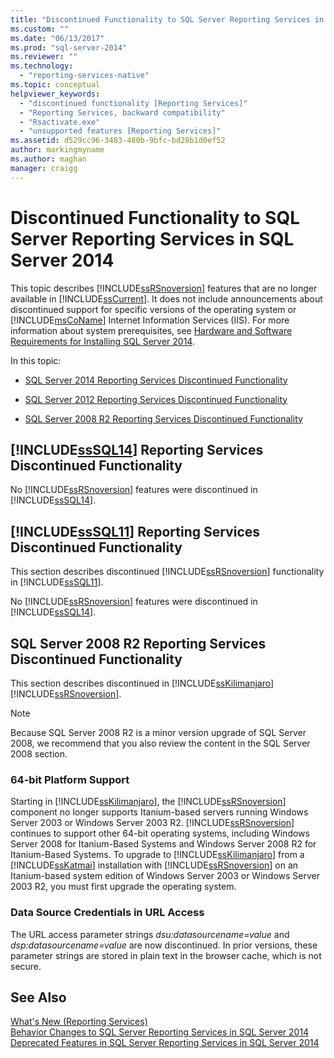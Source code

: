 ```yaml
---
title: "Discontinued Functionality to SQL Server Reporting Services in SQL Server 2014 | Microsoft Docs"
ms.custom: ""
ms.date: "06/13/2017"
ms.prod: "sql-server-2014"
ms.reviewer: ""
ms.technology: 
  - "reporting-services-native"
ms.topic: conceptual
helpviewer_keywords: 
  - "discontinued functionality [Reporting Services]"
  - "Reporting Services, backward compatibility"
  - "Rsactivate.exe"
  - "unsupported features [Reporting Services]"
ms.assetid: d529cc96-3483-480b-9bfc-bd28b1d0ef52
author: markingmyname
ms.author: maghan
manager: craigg
---
```

# Discontinued Functionality to SQL Server Reporting Services in SQL Server 2014
  This topic describes [!INCLUDE[ssRSnoversion](../includes/ssrsnoversion-md.md)] features that are no longer available in [!INCLUDE[ssCurrent](../includes/sscurrent-md.md)]. It does not include announcements about discontinued support for specific versions of the operating system or [!INCLUDE[msCoName](../includes/msconame-md.md)] Internet Information Services (IIS). For more information about system prerequisites, see [Hardware and Software Requirements for Installing SQL Server 2014](../sql-server/install/hardware-and-software-requirements-for-installing-sql-server.md).  
  
 In this topic:  
  
-   [SQL Server 2014 Reporting Services Discontinued Functionality](#bkmk_sql14)  
  
-   [SQL Server 2012 Reporting Services Discontinued Functionality](#bkmk_rc0)  
  
-   [SQL Server 2008 R2 Reporting Services Discontinued Functionality](#bkmk_kj)  
  
##  <a name="bkmk_sql14"></a> [!INCLUDE[ssSQL14](../includes/sssql14-md.md)] Reporting Services Discontinued Functionality  
 No [!INCLUDE[ssRSnoversion](../includes/ssrsnoversion-md.md)] features were discontinued in [!INCLUDE[ssSQL14](../includes/sssql14-md.md)].  
  
##  <a name="bkmk_rc0"></a> [!INCLUDE[ssSQL11](../includes/sssql11-md.md)] Reporting Services Discontinued Functionality  
 This section describes discontinued [!INCLUDE[ssRSnoversion](../includes/ssrsnoversion-md.md)] functionality in [!INCLUDE[ssSQL11](../includes/sssql11-md.md)].  
  
 No [!INCLUDE[ssRSnoversion](../includes/ssrsnoversion-md.md)] features were discontinued in [!INCLUDE[ssSQL14](../includes/sssql14-md.md)].  
  
##  <a name="bkmk_kj"></a> SQL Server 2008 R2 Reporting Services Discontinued Functionality  
 This section describes discontinued in [!INCLUDE[ssKilimanjaro](../includes/sskilimanjaro-md.md)] [!INCLUDE[ssRSnoversion](../includes/ssrsnoversion-md.md)].  
  
> [!NOTE]  
>  Because SQL Server 2008 R2 is a minor version upgrade of SQL Server 2008, we recommend that you also review the content in the SQL Server 2008 section.  
  
### 64-bit Platform Support  
 Starting in [!INCLUDE[ssKilimanjaro](../includes/sskilimanjaro-md.md)], the [!INCLUDE[ssRSnoversion](../includes/ssrsnoversion-md.md)] component no longer supports Itanium-based servers running Windows Server 2003 or Windows Server 2003 R2. [!INCLUDE[ssRSnoversion](../includes/ssrsnoversion-md.md)] continues to support other 64-bit operating systems, including Windows Server 2008 for Itanium-Based Systems and Windows Server 2008 R2 for Itanium-Based Systems. To upgrade to [!INCLUDE[ssKilimanjaro](../includes/sskilimanjaro-md.md)] from a [!INCLUDE[ssKatmai](../includes/sskatmai-md.md)] installation with [!INCLUDE[ssRSnoversion](../includes/ssrsnoversion-md.md)] on an Itanium-based system edition of Windows Server 2003 or Windows Server 2003 R2, you must first upgrade the operating system.  
  
### Data Source Credentials in URL Access  
 The URL access parameter strings *dsu:datasourcename=value* and *dsp:datasourcename=value* are now discontinued. In prior versions, these parameter strings are stored in plain text in the browser cache, which is not secure.  
  
## See Also  
 [What's New &#40;Reporting Services&#41;](what-s-new-reporting-services.md)   
 [Behavior Changes to SQL Server Reporting Services  in SQL Server 2014](behavior-changes-to-sql-server-reporting-services-in-sql-server-2016.md)   
 [Deprecated Features in SQL Server Reporting Services in SQL Server 2014](deprecated-features-in-sql-server-reporting-services-ssrs.md)  
  
  
